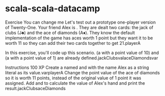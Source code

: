 # scala-scala-datacamp
Exercise
You can change me
Let's test out a prototype one-player version of Twenty-One. Your friend Alex is . They are dealt two cards: the jack of clubs (J♣) and the ace of diamonds (A♦). They know the default implementation of the game has aces worth 1 point but they want it to be worth 11 so they can add their two cards together to get 21.playerA

In this exercise, you'll code up this scenario. (a with a point value of 10) and (a with a point value of 1) are already defined.jackClubsvalaceDiamondsvar

Instructions
100 XP
Create a named and with the name Alex as a string literal as its value.varplayerA
Change the point value of the ace of diamonds so it is worth 11 points, instead of the original value of 1 point it was assigned.
Add and to calculate the value of Alex's hand and print the result.jackClubsaceDiamonds
